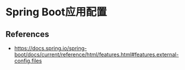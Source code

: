 # Spring Boot应用配置



## References

- https://docs.spring.io/spring-boot/docs/current/reference/html/features.html#features.external-config.files
